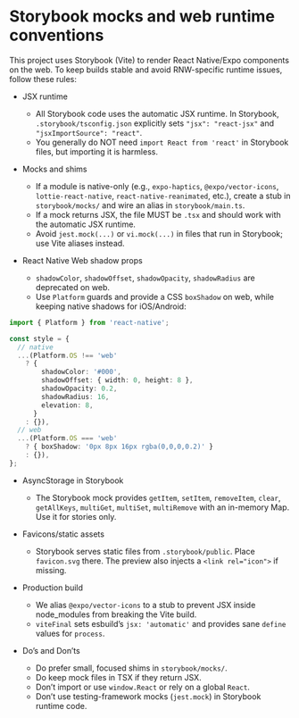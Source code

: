 # Storybook mocks and web runtime conventions

This project uses Storybook (Vite) to render React Native/Expo components on the
web. To keep builds stable and avoid RNW-specific runtime issues, follow these
rules:

- JSX runtime

  - All Storybook code uses the automatic JSX runtime. In Storybook,
    `.storybook/tsconfig.json` explicitly sets `"jsx": "react-jsx"` and
    `"jsxImportSource": "react"`.
  - You generally do NOT need `import React from 'react'` in Storybook files,
    but importing it is harmless.

- Mocks and shims

  - If a module is native-only (e.g., `expo-haptics`, `@expo/vector-icons`,
    `lottie-react-native`, `react-native-reanimated`, etc.), create a stub in
    `storybook/mocks/` and wire an alias in `storybook/main.ts`.
  - If a mock returns JSX, the file MUST be `.tsx` and should work with the
    automatic JSX runtime.
  - Avoid `jest.mock(...)` or `vi.mock(...)` in files that run in Storybook; use
    Vite aliases instead.

- React Native Web shadow props
  - `shadowColor`, `shadowOffset`, `shadowOpacity`, `shadowRadius` are
    deprecated on web.
  - Use `Platform` guards and provide a CSS `boxShadow` on web, while keeping
    native shadows for iOS/Android:

```ts
import { Platform } from 'react-native';

const style = {
  // native
  ...(Platform.OS !== 'web'
    ? {
        shadowColor: '#000',
        shadowOffset: { width: 0, height: 8 },
        shadowOpacity: 0.2,
        shadowRadius: 16,
        elevation: 8,
      }
    : {}),
  // web
  ...(Platform.OS === 'web'
    ? { boxShadow: '0px 8px 16px rgba(0,0,0,0.2)' }
    : {}),
};
```

- AsyncStorage in Storybook

  - The Storybook mock provides `getItem`, `setItem`, `removeItem`, `clear`,
    `getAllKeys`, `multiGet`, `multiSet`, `multiRemove` with an in-memory Map.
    Use it for stories only.

- Favicons/static assets

  - Storybook serves static files from `.storybook/public`. Place `favicon.svg`
    there. The preview also injects a `<link rel="icon">` if missing.

- Production build

  - We alias `@expo/vector-icons` to a stub to prevent JSX inside node_modules
    from breaking the Vite build.
  - `viteFinal` sets esbuild’s `jsx: 'automatic'` and provides sane `define`
    values for `process`.

- Do’s and Don’ts
  - Do prefer small, focused shims in `storybook/mocks/`.
  - Do keep mock files in TSX if they return JSX.
  - Don’t import or use `window.React` or rely on a global `React`.
  - Don’t use testing-framework mocks (`jest.mock`) in Storybook runtime code.
